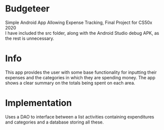 # Budgeteer
Simple Android App Allowing Expense Tracking, Final Project for CS50x 2020  
I have included the src folder, along with the Android Studio debug APK, as the rest is unnecessary.

# Info
This app provides the user with some base functionality for inputting their expenses and the categories in which they are spending money. The app shows a clear summary on the totals being spent on each area.

# Implementation
Uses a DAO to interface between a list activities containing expenditures and categories and a database storing all these.
